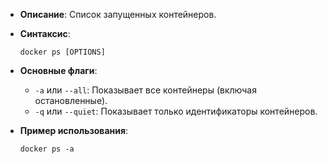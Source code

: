 - **Описание**: Список запущенных контейнеров.
- **Синтаксис**:
    
    `docker ps [OPTIONS]`
    
- **Основные флаги**:
    
    - `-a` или `--all`: Показывает все контейнеры (включая остановленные).
    - `-q` или `--quiet`: Показывает только идентификаторы контейнеров.
    
- **Пример использования**:
	
	`docker ps -a`
	